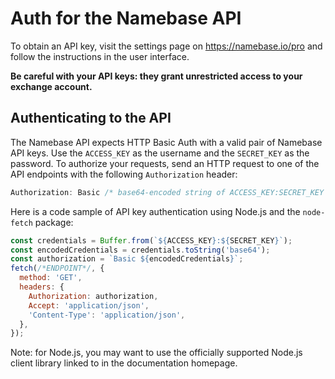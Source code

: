 # Auth for the Namebase API

To obtain an API key, visit the settings page on https://namebase.io/pro and follow the instructions in the user interface.

**Be careful with your API keys: they grant unrestricted access to your exchange account.**

## Authenticating to the API

The Namebase API expects HTTP Basic Auth with a valid pair of Namebase API keys. Use the `ACCESS_KEY` as the username and the `SECRET_KEY` as the password. To authorize your requests, send an HTTP request to one of the API endpoints with the following `Authorization` header:

```javascript
Authorization: Basic /* base64-encoded string of ACCESS_KEY:SECRET_KEY */
```

Here is a code sample of API key authentication using Node.js and the `node-fetch` package:

```javascript
const credentials = Buffer.from(`${ACCESS_KEY}:${SECRET_KEY}`);
const encodedCredentials = credentials.toString('base64');
const authorization = `Basic ${encodedCredentials}`;
fetch(/*ENDPOINT*/, {
  method: 'GET',
  headers: {
    Authorization: authorization,
    Accept: 'application/json',
    'Content-Type': 'application/json',
  },
});
```

Note: for Node.js, you may want to use the officially supported Node.js client library linked to in the documentation homepage.
